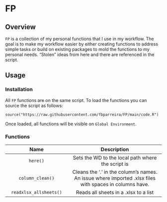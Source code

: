 # FP

## Overview

`FP` is a collection of my personal functions that I use in my workflow.
The goal is to make my workflow easier by either creating functions to
address simple tasks or build on existing packages to mold the functions
to my personal needs. “Stolen” ideas from here and there are referenced
in the script.

## Usage

### Installation

All `FP` functions are on the same script. To load the functions you can
source the script as follows:

    source("https://raw.githubusercontent.com/fbparreira/FP/main/code.R")

Once loaded, all functions will be visible on `Global Environment`.

### Functions

<table>
<colgroup>
<col style="width: 40%" />
<col style="width: 60%" />
</colgroup>
<thead>
<tr class="header">
<th style="text-align: center;"><strong>Name</strong></th>
<th style="text-align: center;"><strong>Description</strong></th>
</tr>
</thead>
<tbody>
<tr class="odd">
<td style="text-align: center;"><code>here()</code></td>
<td style="text-align: center;">Sets the WD to the local path where the
script is</td>
</tr>
<tr class="even">
<td style="text-align: center;"><code>column_clean()</code></td>
<td style="text-align: center;">Cleans the ‘.’ in the column’s names. An
issue where imported .xlsx files with spaces in columns have.</td>
</tr>
<tr class="odd">
<td style="text-align: center;"><code>readxlsx_allsheets()</code></td>
<td style="text-align: center;">Reads all sheets in a .xlsx to a
list</td>
</tr>
</tbody>
</table>
